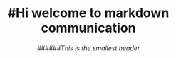 <header><h1>#Hi welcome to markdown communication </h1>
<h6>######This is the smallest header</h6></header>
